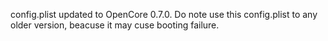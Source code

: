 config.plist updated to OpenCore 0.7.0.
Do note use this config.plist to any older version, beacuse it may cuse booting failure.
